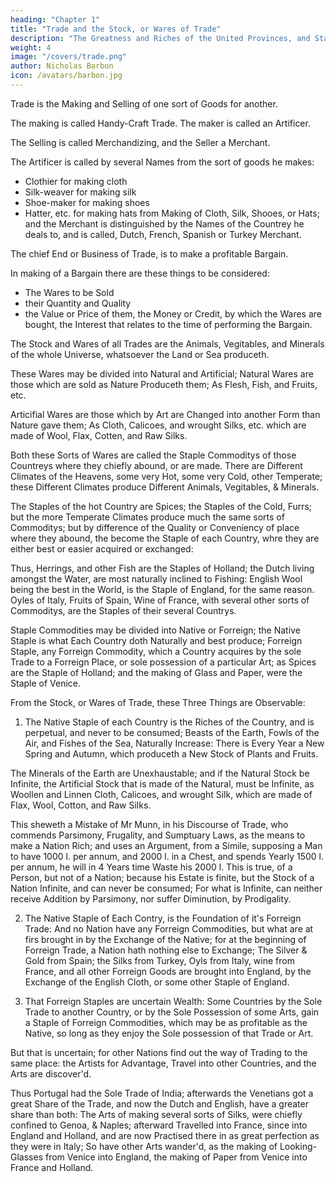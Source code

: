```yaml
---
heading: "Chapter 1"
title: "Trade and the Stock, or Wares of Trade"
description: "The Greatness and Riches of the United Provinces, and States of Venice, consider'd, with the little Tract of Ground that belongs to either of their Territories, sufficiently demonstrate the great Advantage and Profit that Trade brings to a Nation"
weight: 4
image: "/covers/trade.png"
author: Nicholas Barbon
icon: /avatars/barbon.jpg
---
```




Trade is the Making and Selling of one sort of Goods for another.

The making is called Handy-Craft Trade. The maker is called an Artificer.

The Selling is called Merchandizing, and the Seller a Merchant.

The Artificer is called by several Names from the sort of goods he makes:
- Clothier for making cloth
- Silk-weaver for making silk
- Shoe-maker for making shoes
- Hatter, etc. for making hats from Making of Cloth, Silk, Shooes, or Hats; and the Merchant is distinguished by the Names of the Countrey he deals to, and is called, Dutch, French, Spanish or Turkey Merchant.

The chief End or Business of Trade, is to make a profitable Bargain. 

In making of a Bargain there are these things to be considered:
- The Wares to be Sold
- their Quantity and Quality
- the Value or Price of them, the Money or Credit, by which the Wares are bought, the Interest that relates to the time of performing the Bargain.

The Stock and Wares of all Trades are the Animals, Vegitables, and Minerals of the whole Universe, whatsoever the Land or Sea produceth. 

These Wares may be divided into Natural and Artificial; Natural Wares are those which are sold as Nature Produceth them; As Flesh, Fish, and Fruits, etc. 

Articifial Wares are those which by Art are Changed into another Form than Nature gave them; As Cloth, Calicoes, and wrought Silks, etc. which are made of Wool, Flax, Cotten, and Raw Silks.

Both these Sorts of Wares are called the Staple Commoditys of those Countreys where they chiefly abound, or are made. There are Different Climates of the Heavens, some very Hot, some very Cold, other Temperate; these Different Climates produce Different Animals, Vegitables, & Minerals. 

The Staples of the hot Country are Spices; the Staples of the Cold, Furrs; but the more Temperate Climates produce much the same sorts of Commoditys; but by difference of the Quality or Conveniency of place where they abound, the become the Staple of each Country, whre they are either best or easier acquired or exchanged: 

Thus, Herrings, and other Fish are the Staples of Holland; the Dutch living amongst the Water, are most naturally inclined to Fishing: English Wool being the best in the World, is the Staple of England, for the same reason. Oyles of Italy, Fruits of Spain, Wine of France, with several other sorts of Commoditys, are the Staples of their several Countrys.

Staple Commodities may be divided into Native or Forreign; the Native Staple is what Each Country doth Naturally and best produce; Forreign Staple, any Forreign Commodity, which a Country acquires by the sole Trade to a Forreign Place, or sole possession of a particular Art; as Spices are the Staple of Holland; and the making of Glass and Paper, were the Staple of Venice.


From the Stock, or Wares of Trade, these Three Things are Observable:

1. The Native Staple of each Country is the Riches of the Country, and is perpetual, and never to be consumed; Beasts of the Earth, Fowls of the Air, and Fishes of the Sea, Naturally Increase: There is Every Year a New Spring and Autumn, which produceth a New Stock of Plants and Fruits. 

The Minerals of the Earth are Unexhaustable; and if the Natural Stock be Infinite, the Artificial Stock that is made of the Natural, must be Infinite, as Woollen and Linnen Cloth, Calicoes, and wrought Silk, which are made of Flax, Wool, Cotton, and Raw Silks.

This sheweth a Mistake of Mr Munn, in his Discourse of Trade, who commends Parsimony, Frugality, and Sumptuary Laws, as the means to make a Nation Rich; and uses an Argument, from a Simile, supposing a Man to have 1000 l. per annum, and 2000 l. in a Chest, and spends Yearly 1500 l. per annum, he will in 4 Years time Waste his 2000 l. This is true, of a Person, but not of a Nation; because his Estate is finite, but the Stock of a Nation Infinite, and can never be consumed; For what is Infinite, can neither receive Addition by Parsimony, nor suffer Diminution, by Prodigality.

2. The Native Staple of Each Contry, is the Foundation of it's Forreign Trade: And no Nation have any Forreign Commodities, but what are at firs brought in by the Exchange of the Native; for at the beginning of Forreign Trade, a Nation hath nothing else to Exchange; The Silver & Gold from Spain; the Silks from Turkey, Oyls from Italy, wine from France, and all other Forreign Goods are brought into England, by the Exchange of the English Cloth, or some other Staple of England.

3. That Forreign Staples are uncertain Wealth: Some Countries by the Sole Trade to another Country, or by the Sole Possession of some Arts, gain a Staple of Forreign Commodities, which may be as profitable as the Native, so long as they enjoy the Sole possession of that Trade or Art. 

But that is uncertain; for other Nations find out the way of Trading to the same place: the Artists for Advantage, Travel into other Countries, and the Arts are discover'd. 

Thus Portugal had the Sole Trade of India; afterwards the Venetians got a great Share of the Trade, and now the Dutch and English, have a greater share than both: The Arts of making several sorts of Silks, were chiefly confined to Genoa, & Naples; afterward Travelled into France, since into England and Holland, and are now Practised there in as great perfection as they were in Italy; So have other Arts wander'd, as the making of Looking-Glasses from Venice into England, the making of Paper from Venice into France and Holland.


